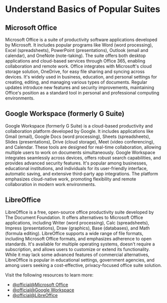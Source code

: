 # Understand Basics of Popular Suites

Microsoft Office
----------------

Microsoft Office is a suite of productivity software applications developed by Microsoft. It includes popular programs like Word (word processing), Excel (spreadsheets), PowerPoint (presentations), Outlook (email and calendar), and OneNote (note-taking). The suite offers both desktop applications and cloud-based services through Office 365, enabling collaboration and remote work. Office integrates with Microsoft's cloud storage solution, OneDrive, for easy file sharing and syncing across devices. It's widely used in business, education, and personal settings for creating, editing, and managing various types of documents. Regular updates introduce new features and security improvements, maintaining Office's position as a standard tool in personal and professional computing environments.

Google Workspace (formerly G Suite)
-----------------------------------

Google Workspace (formerly G Suite) is a cloud-based productivity and collaboration platform developed by Google. It includes applications like Gmail (email), Google Docs (word processing), Sheets (spreadsheets), Slides (presentations), Drive (cloud storage), Meet (video conferencing), and Calendar. These tools are designed for real-time collaboration, allowing multiple users to work on documents simultaneously. Google Workspace integrates seamlessly across devices, offers robust search capabilities, and provides advanced security features. It's popular among businesses, educational institutions, and individuals for its user-friendly interface, automatic saving, and extensive third-party app integrations. The platform emphasizes cloud-native work, promoting flexibility and remote collaboration in modern work environments.

LibreOffice
-----------

LibreOffice is a free, open-source office productivity suite developed by The Document Foundation. It offers alternatives to Microsoft Office applications, including Writer (word processing), Calc (spreadsheets), Impress (presentations), Draw (graphics), Base (databases), and Math (formula editing). LibreOffice supports a wide range of file formats, including Microsoft Office formats, and emphasizes adherence to open standards. It's available for multiple operating systems, doesn't require a subscription, and allows users to customize or extend its functionality. While it may lack some advanced features of commercial alternatives, LibreOffice is popular in educational settings, government agencies, and among users seeking a cost-effective, privacy-focused office suite solution.

Visit the following resources to learn more:

- [@official@Microsoft Office](https://www.office.com/)
- [@official@Google Workspace](https://workspace.google.com)
- [@official@LibreOffice](https://www.libreoffice.org/)